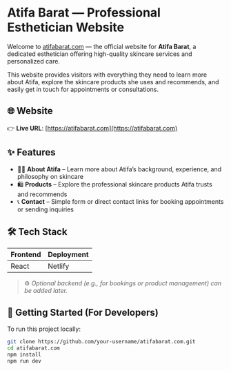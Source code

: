 # Atifa Barat — Professional Esthetician Website

Welcome to [atifabarat.com](https://atifabarat.com) — the official website for **Atifa Barat**, a dedicated esthetician offering high-quality skincare services and personalized care.

This website provides visitors with everything they need to learn more about Atifa, explore the skincare products she uses and recommends, and easily get in touch for appointments or consultations.

## 🌐 Website

👉 **Live URL**: [https://atifabarat.com](https://atifabarat.com)

## ✨ Features

- 👩‍🔬 **About Atifa** – Learn more about Atifa’s background, experience, and philosophy on skincare
- 🛍️ **Products** – Explore the professional skincare products Atifa trusts and recommends
- 📞 **Contact** – Simple form or direct contact links for booking appointments or sending inquiries

## 🛠️ Tech Stack

| Frontend     | Deployment    |
| ------------ | ------------- |
| React        | Netlify       |

> ⚙️ *Optional backend (e.g., for bookings or product management) can be added later.*

## 🚀 Getting Started (For Developers)

To run this project locally:

```bash
git clone https://github.com/your-username/atifabarat.com.git
cd atifabarat.com
npm install
npm run dev
